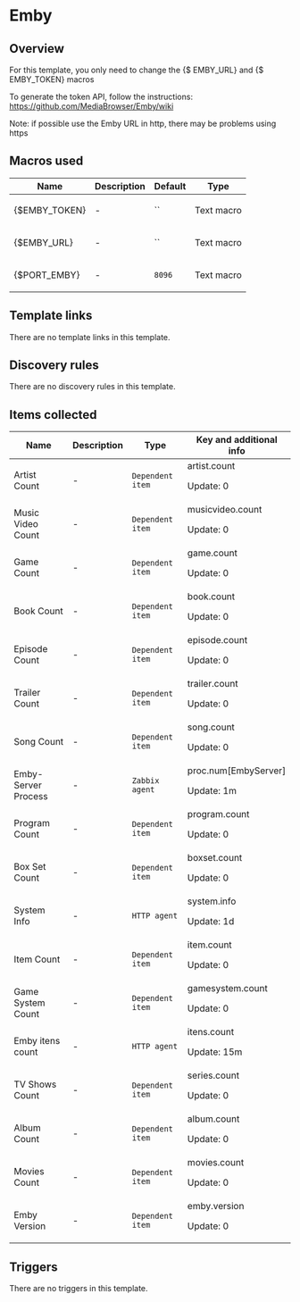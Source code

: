 # Emby

## Overview

For this template, you only need to change the {$ EMBY\_URL} and {$ EMBY\_TOKEN} macros


To generate the token API, follow the instructions: <https://github.com/MediaBrowser/Emby/wiki>


 


Note: if possible use the Emby URL in http, there may be problems using https


 



## Macros used

|Name|Description|Default|Type|
|----|-----------|-------|----|
|{$EMBY_TOKEN}|<p>-</p>|``|Text macro|
|{$EMBY_URL}|<p>-</p>|``|Text macro|
|{$PORT_EMBY}|<p>-</p>|`8096`|Text macro|
## Template links

There are no template links in this template.

## Discovery rules

There are no discovery rules in this template.

## Items collected

|Name|Description|Type|Key and additional info|
|----|-----------|----|----|
|Artist Count|<p>-</p>|`Dependent item`|artist.count<p>Update: 0</p>|
|Music Video Count|<p>-</p>|`Dependent item`|musicvideo.count<p>Update: 0</p>|
|Game Count|<p>-</p>|`Dependent item`|game.count<p>Update: 0</p>|
|Book Count|<p>-</p>|`Dependent item`|book.count<p>Update: 0</p>|
|Episode Count|<p>-</p>|`Dependent item`|episode.count<p>Update: 0</p>|
|Trailer Count|<p>-</p>|`Dependent item`|trailer.count<p>Update: 0</p>|
|Song Count|<p>-</p>|`Dependent item`|song.count<p>Update: 0</p>|
|Emby-Server Process|<p>-</p>|`Zabbix agent`|proc.num[EmbyServer]<p>Update: 1m</p>|
|Program Count|<p>-</p>|`Dependent item`|program.count<p>Update: 0</p>|
|Box Set Count|<p>-</p>|`Dependent item`|boxset.count<p>Update: 0</p>|
|System Info|<p>-</p>|`HTTP agent`|system.info<p>Update: 1d</p>|
|Item Count|<p>-</p>|`Dependent item`|item.count<p>Update: 0</p>|
|Game System Count|<p>-</p>|`Dependent item`|gamesystem.count<p>Update: 0</p>|
|Emby itens count|<p>-</p>|`HTTP agent`|itens.count<p>Update: 15m</p>|
|TV Shows Count|<p>-</p>|`Dependent item`|series.count<p>Update: 0</p>|
|Album Count|<p>-</p>|`Dependent item`|album.count<p>Update: 0</p>|
|Movies Count|<p>-</p>|`Dependent item`|movies.count<p>Update: 0</p>|
|Emby Version|<p>-</p>|`Dependent item`|emby.version<p>Update: 0</p>|
## Triggers

There are no triggers in this template.

